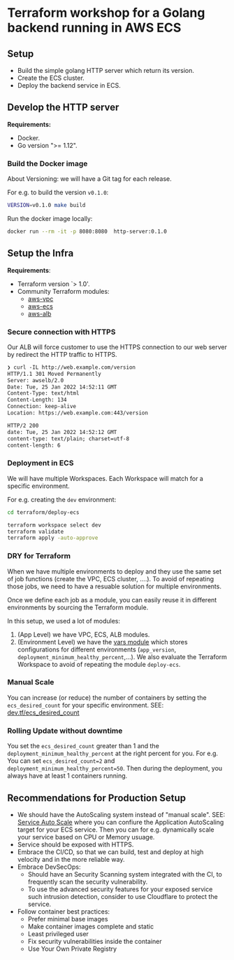 # Terraform workshop for a Golang backend running in AWS ECS

## Setup

- Build the simple golang HTTP server which return its version.
- Create the ECS cluster.
- Deploy the backend service in ECS.

## Develop the HTTP server

**Requirements:**

- Docker.
- Go version ">= 1.12".

### Build the Docker image

About Versioning: we will have a Git tag for each release.

For e.g. to build the version `v0.1.0`:

```sh
VERSION=v0.1.0 make build
```

Run the docker image locally:

```sh
docker run --rm -it -p 8080:8080  http-server:0.1.0
```

## Setup the Infra

**Requirements**:

- Terraform version `> 1.0'.
- Community Terraform modules:
  - [aws-vpc](https://registry.terraform.io/modules/terraform-aws-modules/vpc/aws/latest)
  - [aws-ecs](https://registry.terraform.io/modules/terraform-aws-modules/ecs/aws/latest)
  - [aws-alb](https://registry.terraform.io/modules/terraform-aws-modules/alb/aws/latest)

### Secure connection with HTTPS

Our ALB will force customer to use the HTTPS connection to our web server by
redirect the HTTP traffic to HTTPS.

```txt
❯ curl -IL http://web.example.com/version
HTTP/1.1 301 Moved Permanently
Server: awselb/2.0
Date: Tue, 25 Jan 2022 14:52:11 GMT
Content-Type: text/html
Content-Length: 134
Connection: keep-alive
Location: https://web.example.com:443/version

HTTP/2 200 
date: Tue, 25 Jan 2022 14:52:12 GMT
content-type: text/plain; charset=utf-8
content-length: 6
```

### Deployment in ECS

We will have multiple Workspaces. Each Workspace will match for a specific environment.

For e.g. creating the `dev` environment:

```sh
cd terraform/deploy-ecs

terraform workspace select dev
terraform validate
terraform apply -auto-approve
```

### DRY for Terraform

When we have multiple environments to deploy and they use the same set of
job functions (create the VPC, ECS cluster, ....). To avoid of repeating those
jobs, we need to have a resuable solution for multiple environments.

Once we define each job as a module, you can easily reuse it in different environments
by sourcing the Terraform module.

In this setup, we used a lot of modules:

1. (App Level) we have VPC, ECS, ALB modules.
2. (Environment Level) we have the [vars module](./terraform/modules/vars) which
stores configurations for different environments (`app_version`,
`deployment_minimum_healthy_percent`,...). We also evaluate the Terraform Workspace
to avoid of repeating the module `deploy-ecs`.

### Manual Scale

You can increase (or reduce) the number of containers by setting the
`ecs_desired_count` for your specific environment.
SEE: [dev.tf/ecs_desired_count](./terraform/modules/vars/dev.tf#L4)

### Rolling Update without downtime

You set the `ecs_desired_count` greater than 1 and the `deployment_minimum_healthy_percent`
at the right percent for you. For e.g. You can set `ecs_desired_count=2` and
`deployment_minimum_healthy_percent=50`. Then during the deployment,
you always have at least 1 containers running.

## Recommendations for Production Setup

- We should have the AutoScaling system instead of "manual scale".
SEE: [Service Auto Scale](https://docs.aws.amazon.com/AmazonECS/latest/developerguide/service-auto-scaling.html)
where you can confiure the Application AutoScaling target for your
ECS service. Then you can for e.g. dynamically scale your service
based on CPU or Memory usuage.
- Service should be exposed with HTTPS.
- Embrace the CI/CD, so that we can build, test and deploy at high velocity
and in the more reliable way.
- Embrace DevSecOps:
  - Should have an Security Scanning system integrated with the CI,
  to frequently scan the security vulnerability.
  - To use the advanced security features for your exposed service
such intrusion detection, consider to use Cloudflare to protect
the service.
- Follow container best practices:
  - Prefer minimal base images
  - Make container images complete and static
  - Least privileged user
  - Fix security vulnerabilities inside the container
  - Use Your Own Private Registry

